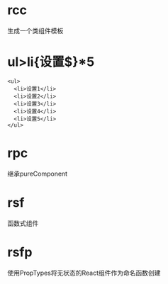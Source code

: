 # rcc

生成一个类组件模板

# ul>li{设置$}*5

```
<ul>
  <li>设置1</li>
  <li>设置2</li>
  <li>设置3</li>
  <li>设置4</li>
  <li>设置5</li>
</ul>
```

# rpc

继承pureComponent

# **rsf** 

函数式组件

# rsfp

使用PropTypes将无状态的React组件作为命名函数创建